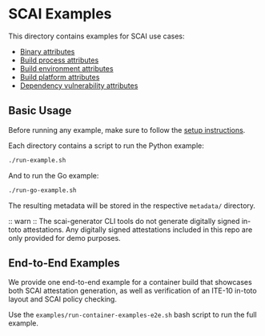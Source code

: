 # SCAI Examples

This directory contains examples for SCAI use cases:

* [Binary attributes](./gcc-helloworld)
* [Build process attributes](./sbom+slsa)
* [Build environment attributes](./hermetic-evidence)
* [Build platform attributes](./secure-boot)
* [Dependency vulnerability attributes](./vuln-scan)

## Basic Usage

Before running any example, make sure to follow the [setup instructions].

Each directory contains a script to run the Python example:

```bash
./run-example.sh
```

And to run the Go example:

```bash
./run-go-example.sh
```

The resulting metadata will be stored in the respective `metadata/` directory.

:: warn :: The scai-generator CLI tools do not generate digitally signed in-toto
attestations. Any digitally signed attestations included in this repo are only
provided for demo purposes.

## End-to-End Examples

We provide one end-to-end example for a container build that showcases both
SCAI attestation generation, as well as verification of an ITE-10 in-toto layout
and SCAI policy checking.

Use the `examples/run-container-examples-e2e.sh` bash script to run the full
example.

[setup instructions]: ../docs/usage.md
